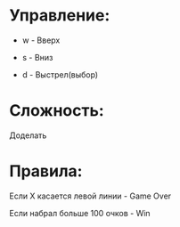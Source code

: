 # Управление:
 * w - Вверх
 * s - Вниз
 
 * d - Выстрел(выбор)
# Сложность:
 Доделать
# Правила:
 Если X касается левой линии - Game Over
 
 Если набрал больше 100 очков - Win
 
